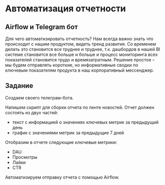 ﻿# Автоматизация отчетности
## Airflow и Telegram бот

Для чего автоматизировать отчетность? Нам всегда важно знать что происходит с нашим продуктом, видеть тренд развития. Со временем делать это становится все труднее и труднее, т.к. дашбордов в нашей BI системе становится все больше и больше и процесс мониторинга всех показателей становится трудо и времязатратным. 
Решение простое – мы будем отправлять короткие, но информативные сводки по ключевым показателям продукта в наш корпоративный мессенджер. 

## Задание 

Создаем своего телеграм-бота.

Напишем скрипт для сборки отчета по ленте новостей. Отчет должен состоять из двух частей:

* текст с информацией о значениях ключевых метрик за предыдущий день
* график с значениями метрик за предыдущие 7 дней

Отобразим в отчете следующие ключевые метрики: 

* DAU 
* Просмотры
* Лайки
* CTR

Автоматизируем отправку отчета с помощью Airflow.